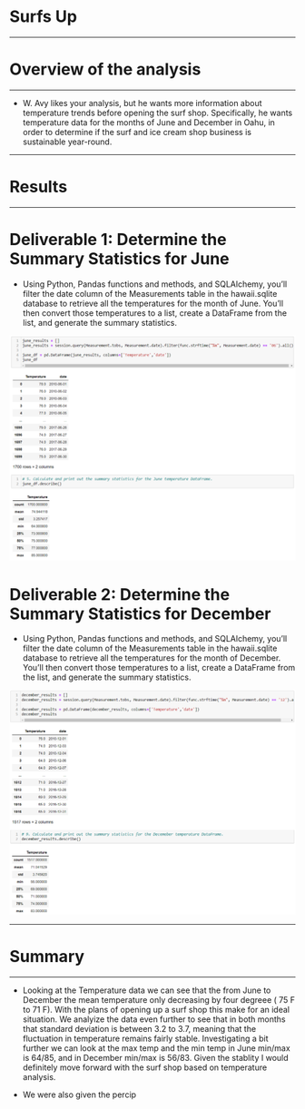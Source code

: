 # **Surfs Up**

----------------------------------

# **Overview of the analysis**

----------------------------------

* W. Avy likes your analysis, but he wants more information about temperature trends before opening the surf shop. Specifically, he wants temperature data for the months of June and December in Oahu, in order to determine if the surf and ice cream shop business is sustainable year-round.

----------------------------------

# **Results**

----------------------------------

# **Deliverable 1: Determine the Summary Statistics for June**

* Using Python, Pandas functions and methods, and SQLAlchemy, you’ll filter the date column of the Measurements table in the hawaii.sqlite database to retrieve all the temperatures for the month of June. You’ll then convert those temperatures to a list, create a DataFrame from the list, and generate the summary statistics.

![deliverable_1.PNG](https://github.com/Bionicbabes/surfs_up/blob/main/Resources/deliverable_1.PNG)

# **Deliverable 2: Determine the Summary Statistics for December**

* Using Python, Pandas functions and methods, and SQLAlchemy, you’ll filter the date column of the Measurements table in the hawaii.sqlite database to retrieve all the temperatures for the month of December. You’ll then convert those temperatures to a list, create a DataFrame from the list, and generate the summary statistics.

![deliverable_2.PNG](https://github.com/Bionicbabes/surfs_up/blob/main/Resources/deliverable_2.PNG)

----------------------------------

# **Summary**

----------------------------------

* Looking at the Temperature data we can see that the from June to December the mean temperature only decreasing by four degreee ( 75 F to 71 F).  With the plans of opening up a surf shop this make for an ideal situation.  We analyize the data even further to see that in both months that standard deviation is between 3.2 to 3.7, meaning that the fluctuation in temperature remains fairly stable.  Investigating a bit further we can look at the max temp and the min temp in June min/max is 64/85, and in December min/max is 56/83.  Given the stablity I would definitely move forward with the surf shop based on temperature analysis. 

* We were also given the percip

















